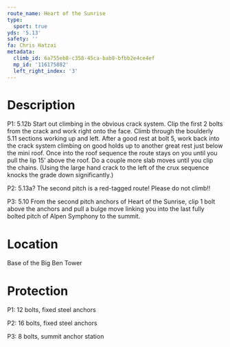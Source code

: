 ```yaml
---
route_name: Heart of the Sunrise
type:
  sport: true
yds: '5.13'
safety: ''
fa: Chris Hatzai
metadata:
  climb_id: 6a755eb8-c358-45ca-bab8-bfbb2e4ce4ef
  mp_id: '116175882'
  left_right_index: '3'
---
```

# Description
P1: 5.12b Start out climbing in the obvious crack system. Clip the first 2 bolts from the crack and work right onto the face. Climb through the boulderly 5.11 sections working up and left. After a good rest at bolt 5, work back into the crack system climbing on good holds up to another great rest just below the mini roof. Once into the roof sequence the route stays on you until you pull the lip 15’ above the roof. Do a couple more slab moves until you clip the chains. (Using the large hand crack to the left of the crux sequence knocks the grade down significantly.)

P2: 5.13a? The second pitch is a red-tagged route! Please do not climb!!

P3: 5.10 From the second pitch anchors of Heart of the Sunrise, clip 1 bolt above the anchors and pull a bulge move linking you into the last fully bolted pitch of Alpen Symphony to the summit.

# Location
Base of the Big Ben Tower

# Protection
P1: 12 bolts, fixed steel anchors

P2: 16 bolts, fixed steel anchors

P3: 8 bolts, summit anchor station

